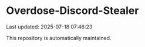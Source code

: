 # Overdose-Discord-Stealer

Last updated: 2025-07-18 07:46:23

This repository is automatically maintained.
